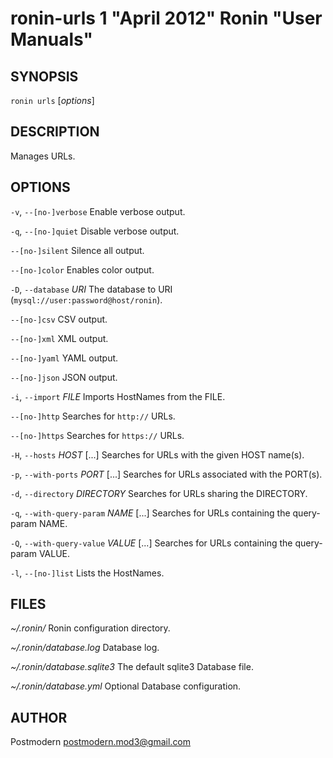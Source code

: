 # ronin-urls 1 "April 2012" Ronin "User Manuals"

## SYNOPSIS

`ronin urls` [*options*]

## DESCRIPTION

Manages URLs.

## OPTIONS

`-v`, `--[no-]verbose`
	Enable verbose output.

`-q`, `--[no-]quiet`
	Disable verbose output.

`--[no-]silent`
	Silence all output.

`--[no-]color`
	Enables color output.

`-D`, `--database` *URI*
	The database to URI (`mysql://user:password@host/ronin`).

`--[no-]csv`
	CSV output.

`--[no-]xml`
	XML output.

`--[no-]yaml`
	YAML output.

`--[no-]json`
	JSON output.

`-i`, `--import` *FILE*
	Imports HostNames from the FILE.

`--[no-]http`
	Searches for `http://` URLs.

`--[no-]https`
	Searches for `https://` URLs.

`-H`, `--hosts` *HOST* [...]
	Searches for URLs with the given HOST name(s).

`-p`, `--with-ports` *PORT* [...]
	Searches for URLs associated with the PORT(s).

`-d`, `--directory` *DIRECTORY*
	Searches for URLs sharing the DIRECTORY.

`-q`, `--with-query-param` *NAME* [...]
	Searches for URLs containing the query-param NAME.

`-Q`, `--with-query-value` *VALUE* [...]
	Searches for URLs containing the query-param VALUE.

`-l`, `--[no-]list`
	Lists the HostNames.

## FILES

*~/.ronin/*
	Ronin configuration directory.

*~/.ronin/database.log*
	Database log.

*~/.ronin/database.sqlite3*
	The default sqlite3 Database file.

*~/.ronin/database.yml*
	Optional Database configuration.

## AUTHOR

Postmodern <postmodern.mod3@gmail.com>

